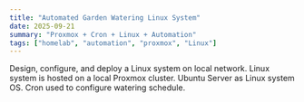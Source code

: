 ```yaml
---
title: "Automated Garden Watering Linux System"
date: 2025-09-21
summary: "Proxmox + Cron + Linux + Automation"
tags: ["homelab", "automation", "proxmox", "Linux"]
---
```


Design, configure, and deploy a Linux system on local network. 
Linux system is hosted on a local Proxmox cluster.
Ubuntu Server as Linux system OS.
Cron used to configure watering schedule.

